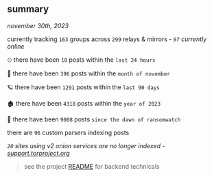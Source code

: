 
## summary
_november 30th, 2023_

currently tracking `163` groups across `299` relays & mirrors - _`97` currently online_

⏲ there have been `18` posts within the `last 24 hours`

🦈 there have been `396` posts within the `month of november`

🪐 there have been `1291` posts within the `last 90 days`

🏚 there have been `4318` posts within the `year of 2023`

🦕 there have been `9008` posts `since the dawn of ransomwatch`

there are `96` custom parsers indexing posts

_`20` sites using v2 onion services are no longer indexed - [support.torproject.org](https://support.torproject.org/onionservices/v2-deprecation/)_

> see the project [README](https://github.com/joshhighet/ransomwatch#ransomwatch--) for backend technicals
